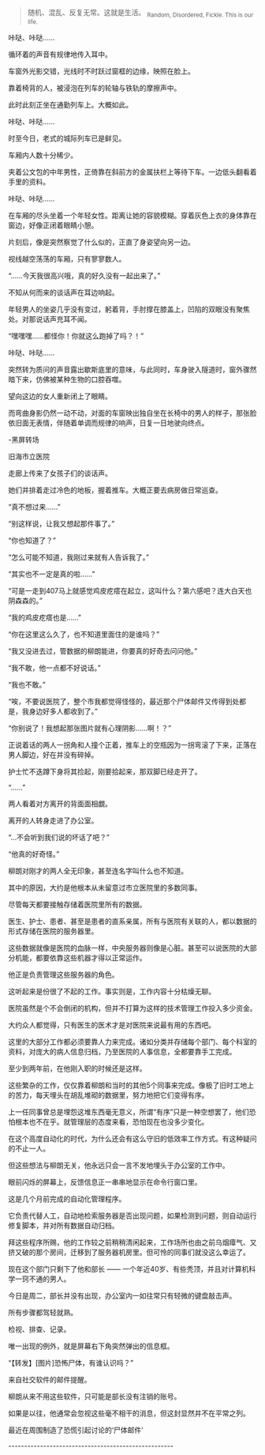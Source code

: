 > 随机、混乱、反复无常。这就是生活。
> <sub>Random, Disordered, Fickle. This is our life.</sub>



 

咔哒、咔哒……

循环着的声音有规律地传入耳中。

车窗外光影交错，光线时不时跃过窗框的边缘，映照在脸上。

靠着椅背的人，被浸泡在列车的轮轴与铁轨的摩擦声中。

 

此时此刻正坐在通勤列车上。大概如此。

 

咔哒、咔哒……

 

时至今日，老式的城际列车已是鲜见。

车厢内人数十分稀少。

夹着公文包的中年男性，正倚靠在斜前方的金属扶栏上等待下车。一边低头翻看着手里的资料。

 

咔哒、咔哒……

 

在车厢的尽头坐着一个年轻女性。距离让她的容貌模糊。穿着灰色上衣的身体靠在窗边，好像正闭着眼睛小憩。

片刻后，像是突然察觉了什么似的，正直了身姿望向另一边。

 

视线越空荡荡的车厢，只有寥寥数人。

 

“……今天我很高兴哦，真的好久没有一起出来了。”

 

不知从何而来的谈话声在耳边响起。

年轻男人的坐姿几乎没有变过，躬着背，手肘撑在膝盖上，凹陷的双眼没有聚焦处。对那说话声充耳不闻。

 

“嘿嘿嘿……都怪你！你就这么跑掉了吗？！”

 

咔哒、咔哒……

 

突然转为质问的声音露出歇斯底里的意味，与此同时，车身驶入隧道时，窗外骤然暗下来，仿佛被某种生物的口腔吞噬。

 

望向这边的女人重新闭上了眼睛。

 

而弯曲身影仍然一动不动，对面的车窗映出独自坐在长椅中的男人的样子，那张脸依旧面无表情，伴随着单调而规律的响声，日复一日地驶向终点。

 

 

-黑屏转场

旧海市立医院

 

走廊上传来了女孩子们的谈话声。

她们并排着走过冷色的地板，握着推车。大概正要去病房做日常巡查。

 

“真不想过来……”

“别这样说，让我又想起那件事了。”

“你也知道了？”

“怎么可能不知道，我刚过来就有人告诉我了。”

“其实也不一定是真的啦……”

“可是一走到407马上就感觉鸡皮疙瘩在起立，这叫什么？第六感吧？连大白天也阴森森的。”

“我的鸡皮疙瘩也是……”

“你在这里这么久了，也不知道里面住的是谁吗？”

“我又没进去过，管数据的柳朗能进，你要真的好奇去问问他。”

“我不敢，他一点都不好说话。”

“我也不敢。”

“唉，不要说医院了，整个市我都觉得怪怪的，最近那个尸体邮件又传得到处都是，我身边好多人都收到了。”

“你别说了！我想起那张图片就有心理阴影……啊！？”

 

正说着话的两人一拐角和人撞个正着，推车上的空瓶因为一拐弯滚了下来，正落在男人脚边，好在并没有碎掉。

 

护士忙不迭蹲下身将其捡起，刚要拾起来，那双脚已经走开了。

 

“……”

 

两人看着对方离开的背面面相覷。

 

离开的人转身走进了办公室。

 

“…不会听到我们说的坏话了吧？”

“他真的好奇怪。”

 

柳朗对刚才的两人全无印象，甚至连名字叫什么也不知道。

其中的原因，大约是他根本从未留意过市立医院里的多数同事。

 

尽管每天都要接触存储着医院里所有的数据。

医生、护士、患者、甚至是患者的直系亲属，所有与医院有关联的人，都以数据的形式存储在医院的服务器里。

这些数据就像是医院的血脉一样，中央服务器则像是心脏。甚至可以说医院的大部分机能，都要依靠这些机器才得以正常运作。

他正是负责管理这些服务器的角色。 

这听起来是份很了不起的工作。事实则是，工作内容十分枯燥无聊。

医院虽然是个不会倒闭的机构，但并不打算为这样的技术管理工作投入多少资金。

大约众人都觉得，只有医生的医术才是对医院来说最有用的东西吧。

这里的大部分工作都必须要靠人力来完成。诸如分类并存储每个部门、每个科室的资料，对庞大的病人信息归档，乃至医院的人事信息，全都要靠手工完成。

至少到两年前，在他刚入职的时候还是这样。

这些繁杂的工作，仅仅靠着柳朗和当时的其他5个同事来完成。像极了旧时工地上的苦力，每天埋头在胡乱堆砌的数据里，努力地把它们变得有序。

上一任同事曾总是埋怨这堆东西毫无意义，所谓“有序”只是一种空想罢了，他们恐怕根本也不在乎。就管理层的态度来看，恐怕现在也没多少变化。

在这个高度自动化的时代，为什么还会有这么守旧的低效率工作方式。有这种疑问的不止一人。

但这些想法与柳朗无关，他永远只会一言不发地埋头于办公室的工作中。

眼前闪烁的屏幕上，反馈信息正一串串地显示在命令行窗口里。

这是几个月前完成的自动化管理程序。

它负责代替人工，自动地检索服务器是否出现问题，如果检测到问题，则自动运行修复脚本，并对所有数据自动归档。

拜这些程序所赐，他的工作较之前稍稍清闲起来，工作场所也由之前乌烟瘴气、又挤又破的那个房间，迁移到了服务器机房里。但可怜的同事们就没这么幸运了。

 

现在这个部门只剩下了他和部长 —— 一个年近40岁、有些秃顶，并且对计算机科学一窍不通的男人。

 

今日是周二，部长并没有出现，办公室内一如往常只有轻微的键盘敲击声。

 

所有步骤都驾轻就熟。

检视、排查、记录。

 

唯一出现的例外，就是屏幕右下角突然弹出的信息框。

 

“【转发】[图片]恐怖尸体，有谁认识吗？”

 

来自社交软件的邮件提醒。

 

柳朗从来不用这些软件，只可能是部长没有注销的账号。

 

如果是以往，他通常会忽视这些毫不相干的消息，但这封显然并不在平常之列。

最近在周围制造了恐慌引起讨论的‘尸体邮件’

 



\----------------------------------------------------

 

 

 